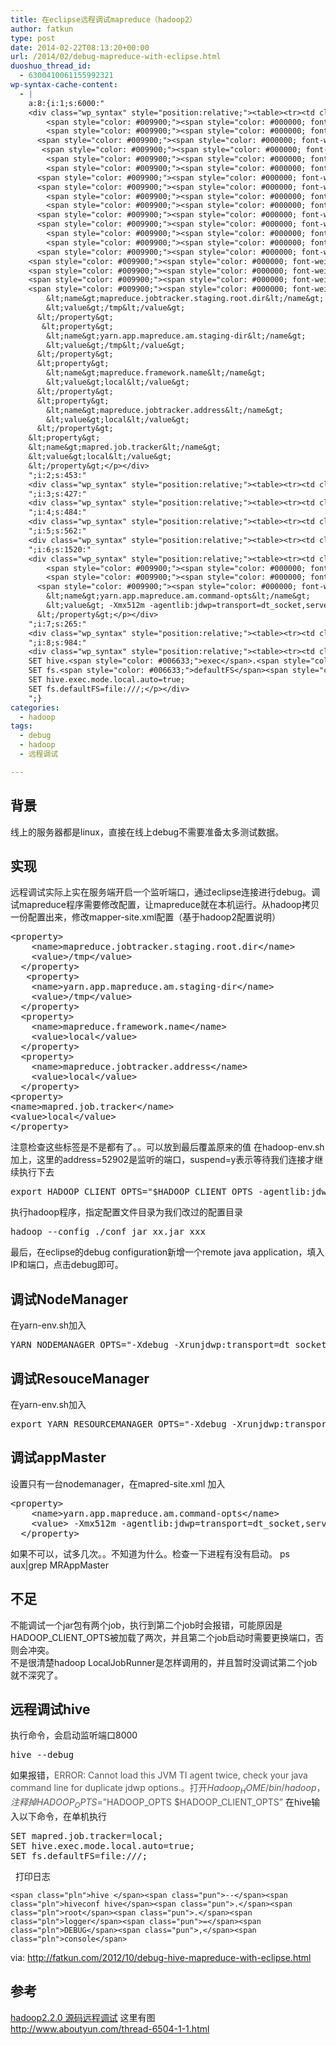 ```yaml
---
title: 在eclipse远程调试mapreduce（hadoop2）
author: fatkun
type: post
date: 2014-02-22T08:13:20+00:00
url: /2014/02/debug-mapreduce-with-eclipse.html
duoshuo_thread_id:
  - 6300410061155992321
wp-syntax-cache-content:
  - |
    a:8:{i:1;s:6000:"
    <div class="wp_syntax" style="position:relative;"><table><tr><td class="code"><pre class="xml" style="font-family:monospace;"><span style="color: #009900;"><span style="color: #000000; font-weight: bold;">&lt;property<span style="color: #000000; font-weight: bold;">&gt;</span></span></span>
        <span style="color: #009900;"><span style="color: #000000; font-weight: bold;">&lt;name<span style="color: #000000; font-weight: bold;">&gt;</span></span></span>mapreduce.jobtracker.staging.root.dir<span style="color: #009900;"><span style="color: #000000; font-weight: bold;">&lt;/name<span style="color: #000000; font-weight: bold;">&gt;</span></span></span>
        <span style="color: #009900;"><span style="color: #000000; font-weight: bold;">&lt;value<span style="color: #000000; font-weight: bold;">&gt;</span></span></span>/tmp<span style="color: #009900;"><span style="color: #000000; font-weight: bold;">&lt;/value<span style="color: #000000; font-weight: bold;">&gt;</span></span></span>
      <span style="color: #009900;"><span style="color: #000000; font-weight: bold;">&lt;/property<span style="color: #000000; font-weight: bold;">&gt;</span></span></span>
       <span style="color: #009900;"><span style="color: #000000; font-weight: bold;">&lt;property<span style="color: #000000; font-weight: bold;">&gt;</span></span></span>
        <span style="color: #009900;"><span style="color: #000000; font-weight: bold;">&lt;name<span style="color: #000000; font-weight: bold;">&gt;</span></span></span>yarn.app.mapreduce.am.staging-dir<span style="color: #009900;"><span style="color: #000000; font-weight: bold;">&lt;/name<span style="color: #000000; font-weight: bold;">&gt;</span></span></span>
        <span style="color: #009900;"><span style="color: #000000; font-weight: bold;">&lt;value<span style="color: #000000; font-weight: bold;">&gt;</span></span></span>/tmp<span style="color: #009900;"><span style="color: #000000; font-weight: bold;">&lt;/value<span style="color: #000000; font-weight: bold;">&gt;</span></span></span>
      <span style="color: #009900;"><span style="color: #000000; font-weight: bold;">&lt;/property<span style="color: #000000; font-weight: bold;">&gt;</span></span></span>
      <span style="color: #009900;"><span style="color: #000000; font-weight: bold;">&lt;property<span style="color: #000000; font-weight: bold;">&gt;</span></span></span>
        <span style="color: #009900;"><span style="color: #000000; font-weight: bold;">&lt;name<span style="color: #000000; font-weight: bold;">&gt;</span></span></span>mapreduce.framework.name<span style="color: #009900;"><span style="color: #000000; font-weight: bold;">&lt;/name<span style="color: #000000; font-weight: bold;">&gt;</span></span></span>
        <span style="color: #009900;"><span style="color: #000000; font-weight: bold;">&lt;value<span style="color: #000000; font-weight: bold;">&gt;</span></span></span>local<span style="color: #009900;"><span style="color: #000000; font-weight: bold;">&lt;/value<span style="color: #000000; font-weight: bold;">&gt;</span></span></span>
      <span style="color: #009900;"><span style="color: #000000; font-weight: bold;">&lt;/property<span style="color: #000000; font-weight: bold;">&gt;</span></span></span>
      <span style="color: #009900;"><span style="color: #000000; font-weight: bold;">&lt;property<span style="color: #000000; font-weight: bold;">&gt;</span></span></span>
        <span style="color: #009900;"><span style="color: #000000; font-weight: bold;">&lt;name<span style="color: #000000; font-weight: bold;">&gt;</span></span></span>mapreduce.jobtracker.address<span style="color: #009900;"><span style="color: #000000; font-weight: bold;">&lt;/name<span style="color: #000000; font-weight: bold;">&gt;</span></span></span>
        <span style="color: #009900;"><span style="color: #000000; font-weight: bold;">&lt;value<span style="color: #000000; font-weight: bold;">&gt;</span></span></span>local<span style="color: #009900;"><span style="color: #000000; font-weight: bold;">&lt;/value<span style="color: #000000; font-weight: bold;">&gt;</span></span></span>
      <span style="color: #009900;"><span style="color: #000000; font-weight: bold;">&lt;/property<span style="color: #000000; font-weight: bold;">&gt;</span></span></span>
    <span style="color: #009900;"><span style="color: #000000; font-weight: bold;">&lt;property<span style="color: #000000; font-weight: bold;">&gt;</span></span></span>
    <span style="color: #009900;"><span style="color: #000000; font-weight: bold;">&lt;name<span style="color: #000000; font-weight: bold;">&gt;</span></span></span>mapred.job.tracker<span style="color: #009900;"><span style="color: #000000; font-weight: bold;">&lt;/name<span style="color: #000000; font-weight: bold;">&gt;</span></span></span>
    <span style="color: #009900;"><span style="color: #000000; font-weight: bold;">&lt;value<span style="color: #000000; font-weight: bold;">&gt;</span></span></span>local<span style="color: #009900;"><span style="color: #000000; font-weight: bold;">&lt;/value<span style="color: #000000; font-weight: bold;">&gt;</span></span></span>
    <span style="color: #009900;"><span style="color: #000000; font-weight: bold;">&lt;/property<span style="color: #000000; font-weight: bold;">&gt;</span></span></span></pre></td></tr></table><p class="theCode" style="display:none;">&lt;property&gt;
        &lt;name&gt;mapreduce.jobtracker.staging.root.dir&lt;/name&gt;
        &lt;value&gt;/tmp&lt;/value&gt;
      &lt;/property&gt;
       &lt;property&gt;
        &lt;name&gt;yarn.app.mapreduce.am.staging-dir&lt;/name&gt;
        &lt;value&gt;/tmp&lt;/value&gt;
      &lt;/property&gt;
      &lt;property&gt;
        &lt;name&gt;mapreduce.framework.name&lt;/name&gt;
        &lt;value&gt;local&lt;/value&gt;
      &lt;/property&gt;
      &lt;property&gt;
        &lt;name&gt;mapreduce.jobtracker.address&lt;/name&gt;
        &lt;value&gt;local&lt;/value&gt;
      &lt;/property&gt;
    &lt;property&gt;
    &lt;name&gt;mapred.job.tracker&lt;/name&gt;
    &lt;value&gt;local&lt;/value&gt;
    &lt;/property&gt;</p></div>
    ";i:2;s:453:"
    <div class="wp_syntax" style="position:relative;"><table><tr><td class="code"><pre class="xml" style="font-family:monospace;">export HADOOP_CLIENT_OPTS=&quot;$HADOOP_CLIENT_OPTS -agentlib:jdwp=transport=dt_socket,server=y,suspend=y,address=52902&quot;</pre></td></tr></table><p class="theCode" style="display:none;">export HADOOP_CLIENT_OPTS=&quot;$HADOOP_CLIENT_OPTS -agentlib:jdwp=transport=dt_socket,server=y,suspend=y,address=52902&quot;</p></div>
    ";i:3;s:427:"
    <div class="wp_syntax" style="position:relative;"><table><tr><td class="code"><pre class="bash" style="font-family:monospace;">hadoop <span style="color: #660033;">--config</span> .<span style="color: #000000; font-weight: bold;">/</span>conf <span style="color: #c20cb9; font-weight: bold;">jar</span> xx.jar xxx</pre></td></tr></table><p class="theCode" style="display:none;">hadoop --config ./conf jar xx.jar xxx</p></div>
    ";i:4;s:484:"
    <div class="wp_syntax" style="position:relative;"><table><tr><td class="code"><pre class="bash" style="font-family:monospace;"><span style="color: #007800;">YARN_NODEMANAGER_OPTS</span>=<span style="color: #ff0000;">&quot;-Xdebug -Xrunjdwp:transport=dt_socket,server=y,suspend=n,address=8092&quot;</span></pre></td></tr></table><p class="theCode" style="display:none;">YARN_NODEMANAGER_OPTS=&quot;-Xdebug -Xrunjdwp:transport=dt_socket,server=y,suspend=n,address=8092&quot;</p></div>
    ";i:5;s:562:"
    <div class="wp_syntax" style="position:relative;"><table><tr><td class="code"><pre class="bash" style="font-family:monospace;"><span style="color: #7a0874; font-weight: bold;">export</span> <span style="color: #007800;">YARN_RESOURCEMANAGER_OPTS</span>=<span style="color: #ff0000;">&quot;-Xdebug -Xrunjdwp:transport=dt_socket,server=y,suspend=n,address=8091&quot;</span></pre></td></tr></table><p class="theCode" style="display:none;">export YARN_RESOURCEMANAGER_OPTS=&quot;-Xdebug -Xrunjdwp:transport=dt_socket,server=y,suspend=n,address=8091&quot;</p></div>
    ";i:6;s:1520:"
    <div class="wp_syntax" style="position:relative;"><table><tr><td class="code"><pre class="xml" style="font-family:monospace;">  <span style="color: #009900;"><span style="color: #000000; font-weight: bold;">&lt;property<span style="color: #000000; font-weight: bold;">&gt;</span></span></span>
        <span style="color: #009900;"><span style="color: #000000; font-weight: bold;">&lt;name<span style="color: #000000; font-weight: bold;">&gt;</span></span></span>yarn.app.mapreduce.am.command-opts<span style="color: #009900;"><span style="color: #000000; font-weight: bold;">&lt;/name<span style="color: #000000; font-weight: bold;">&gt;</span></span></span>
        <span style="color: #009900;"><span style="color: #000000; font-weight: bold;">&lt;value<span style="color: #000000; font-weight: bold;">&gt;</span></span></span> -Xmx512m -agentlib:jdwp=transport=dt_socket,server=y,suspend=y,address=8314<span style="color: #009900;"><span style="color: #000000; font-weight: bold;">&lt;/value<span style="color: #000000; font-weight: bold;">&gt;</span></span></span>
      <span style="color: #009900;"><span style="color: #000000; font-weight: bold;">&lt;/property<span style="color: #000000; font-weight: bold;">&gt;</span></span></span></pre></td></tr></table><p class="theCode" style="display:none;">  &lt;property&gt;
        &lt;name&gt;yarn.app.mapreduce.am.command-opts&lt;/name&gt;
        &lt;value&gt; -Xmx512m -agentlib:jdwp=transport=dt_socket,server=y,suspend=y,address=8314&lt;/value&gt;
      &lt;/property&gt;</p></div>
    ";i:7;s:265:"
    <div class="wp_syntax" style="position:relative;"><table><tr><td class="code"><pre class="bash" style="font-family:monospace;">hive <span style="color: #660033;">--debug</span></pre></td></tr></table><p class="theCode" style="display:none;">hive --debug</p></div>
    ";i:8;s:984:"
    <div class="wp_syntax" style="position:relative;"><table><tr><td class="code"><pre class="java" style="font-family:monospace;">SET mapred.<span style="color: #006633;">job</span>.<span style="color: #006633;">tracker</span><span style="color: #339933;">=</span>local<span style="color: #339933;">;</span>
    SET hive.<span style="color: #006633;">exec</span>.<span style="color: #006633;">mode</span>.<span style="color: #006633;">local</span>.<span style="color: #006633;">auto</span><span style="color: #339933;">=</span><span style="color: #000066; font-weight: bold;">true</span><span style="color: #339933;">;</span>
    SET fs.<span style="color: #006633;">defaultFS</span><span style="color: #339933;">=</span>file<span style="color: #339933;">:</span><span style="color: #666666; font-style: italic;">///;</span></pre></td></tr></table><p class="theCode" style="display:none;">SET mapred.job.tracker=local;
    SET hive.exec.mode.local.auto=true;
    SET fs.defaultFS=file:///;</p></div>
    ";}
categories:
  - hadoop
tags:
  - debug
  - hadoop
  - 远程调试

---
```

## 背景

线上的服务器都是linux，直接在线上debug不需要准备太多测试数据。
## 实现

远程调试实际上实在服务端开启一个监听端口，通过eclipse连接进行debug。调试mapreduce程序需要修改配置，让mapreduce就在本机运行。从hadoop拷贝一份配置出来，修改mapper-site.xml配置（基于hadoop2配置说明）
<pre lang="xml" escaped="true">&lt;property&gt;
    &lt;name&gt;mapreduce.jobtracker.staging.root.dir&lt;/name&gt;
    &lt;value&gt;/tmp&lt;/value&gt;
  &lt;/property&gt;
   &lt;property&gt;
    &lt;name&gt;yarn.app.mapreduce.am.staging-dir&lt;/name&gt;
    &lt;value&gt;/tmp&lt;/value&gt;
  &lt;/property&gt;
  &lt;property&gt;
    &lt;name&gt;mapreduce.framework.name&lt;/name&gt;
    &lt;value&gt;local&lt;/value&gt;
  &lt;/property&gt;
  &lt;property&gt;
    &lt;name&gt;mapreduce.jobtracker.address&lt;/name&gt;
    &lt;value&gt;local&lt;/value&gt;
  &lt;/property&gt;
&lt;property&gt;
&lt;name&gt;mapred.job.tracker&lt;/name&gt;
&lt;value&gt;local&lt;/value&gt;
&lt;/property&gt;</pre>
注意检查这些标签是不是都有了。。可以放到最后覆盖原来的值
在hadoop-env.sh加上，这里的address=52902是监听的端口，suspend=y表示等待我们连接才继续执行下去
<pre lang="xml" escaped="true">export HADOOP_CLIENT_OPTS="$HADOOP_CLIENT_OPTS -agentlib:jdwp=transport=dt_socket,server=y,suspend=y,address=52902"</pre>
执行hadoop程序，指定配置文件目录为我们改过的配置目录
<pre lang="bash" escaped="true">hadoop --config ./conf jar xx.jar xxx</pre>
最后，在eclipse的debug configuration新增一个remote java application，填入IP和端口，点击debug即可。
## 调试NodeManager

在yarn-env.sh加入
<pre escaped="true" lang="bash">YARN_NODEMANAGER_OPTS="-Xdebug -Xrunjdwp:transport=dt_socket,server=y,suspend=n,address=8092"</pre>
## 调试ResouceManager

在yarn-env.sh加入
<pre escaped="true" lang="bash">export YARN_RESOURCEMANAGER_OPTS="-Xdebug -Xrunjdwp:transport=dt_socket,server=y,suspend=n,address=8091"</pre>
## 调试appMaster

设置只有一台nodemanager，在mapred-site.xml 加入
<pre lang="xml" escaped="true">&lt;property&gt;
    &lt;name&gt;yarn.app.mapreduce.am.command-opts&lt;/name&gt;
    &lt;value&gt; -Xmx512m -agentlib:jdwp=transport=dt_socket,server=y,suspend=y,address=8314&lt;/value&gt;
  &lt;/property&gt;</pre>
如果不可以，试多几次。。不知道为什么。检查一下进程有没有启动。 ps aux|grep MRAppMaster
## 不足

不能调试一个jar包有两个job，执行到第二个job时会报错，可能原因是HADOOP\_CLIENT\_OPTS被加载了两次，并且第二个job启动时需要更换端口，否则会冲突。  
不是很清楚hadoop LocalJobRunner是怎样调用的，并且暂时没调试第二个job就不深究了。
## 远程调试hive

执行命令，会启动监听端口8000
<pre lang="bash" escaped="true">hive --debug</pre>
如果报错，<span style="color: #555555;">ERROR: Cannot load this JVM TI agent twice, check your java command line for duplicate jdwp options.。打开${Hadoop_HOME}/bin/hadoop，注释掉HADOOP_OPTS=”$HADOOP_OPTS $HADOOP_CLIENT_OPTS”</span>
在hive输入以下命令，在单机执行
<pre lang="java" escaped="true">SET mapred.job.tracker=local;
SET hive.exec.mode.local.auto=true;
SET fs.defaultFS=file:///;</pre>
&nbsp;
打印日志
<pre class="lang-java prettyprint prettyprinted"><code>&lt;span class="pln">hive &lt;/span>&lt;span class="pun">--&lt;/span>&lt;span class="pln">hiveconf hive&lt;/span>&lt;span class="pun">.&lt;/span>&lt;span class="pln">root&lt;/span>&lt;span class="pun">.&lt;/span>&lt;span class="pln">logger&lt;/span>&lt;span class="pun">=&lt;/span>&lt;span class="pln">DEBUG&lt;/span>&lt;span class="pun">,&lt;/span>&lt;span class="pln">console&lt;/span></code></pre>
via: http://fatkun.com/2012/10/debug-hive-mapreduce-with-eclipse.html
## 参考

<a title="hadoop2.2.0 源码远程调试" href="http://blog.sina.com.cn/s/blog_5ccc692d0101pikf.html" target="_blank">hadoop2.2.0 源码远程调试</a> 这里有图  
http://www.aboutyun.com/thread-6504-1-1.html
